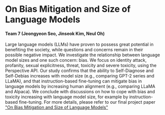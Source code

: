 # On Bias Mitigation and Size of Language Models

#### Team 7 (Jeongyeon Seo, Jinseok Kim, Neul Oh)

Large language models (LLMs) have proven to
possess great potential in benefiting the society,
while questions and concerns remain in their possible negative impact. We investigate the relationship between language model sizes and one
such concern: bias. We focus on identity attack,
profanity, sexual explicitness, threat, toxicity and
severe toxicity, using the Perspective API. Our
study confirms that the ability to Self-Diagnose
and Self-Debias increases with model size (e.g.,
comparing GPT-2 series and LLaMA), and that
instruction-based fine-tuning can mitigate bias in
language models by increasing human alignment
(e.g., comparing LLaMA and Alpaca). We conclude with discussions on how to cope with bias
and toxicity increasing with language model size,
for example by instruction-based fine-tuning. For more details, please refer to our final project paper ["On Bias Mitigation and Size of Language Models"](https://github.com/bluejeans8/self-debiasing/files/12064363/AI_ethics_Team_7_Final.pdf)

